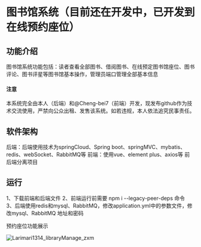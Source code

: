 # 图书馆系统（目前还在开发中，已开发到在线预约座位）
## 功能介绍
图书馆系统功能包括：读者查看全部图书、借阅图书、在线预定图书馆座位、图书评论、图书评星等图书馆基本操作，管理员端口管理全部基本信息
#### 注意
本系统完全由本人（后端）和@Cheng-bei7（前端）开发，现发布github作为技术交流使用，严禁向公众出租、发售该系统。如若违规，本人依法追究民事责任。
## 软件架构
后端：后端使用技术为springCloud、Spring boot、springMVC、mybatis、redis、webSocket、RabbitMQ等
前端：使用vue、element plus、axios等
前后端分离项目
## 运行
1、下载前端和后端文件
2、前端运行前需要 npm i --legacy-peer-deps 命令
3、后端使用redis和mysql、RabbitMQ，修改application.yml中的参数文件，修改mysql、RabbitMQ 地址和密码

预约座位功能展示

![Larimari1314_libraryManage_zxm](https://user-images.githubusercontent.com/87918586/199652643-999b0ea1-c7b1-415e-8e37-549d182cd8e0.gif)


